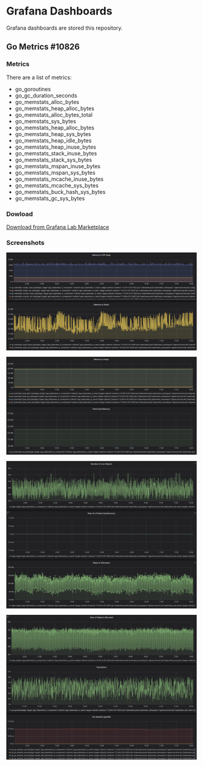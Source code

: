 # Grafana Dashboards

Grafana dashboards are stored this repository.

## Go Metrics #10826

### Metrics

There are a list of metrics:

- go_goroutines
- go_gc_duration_seconds
- go_memstats_alloc_bytes
- go_memstats_heap_alloc_bytes
- go_memstats_alloc_bytes_total
- go_memstats_sys_bytes
- go_memstats_heap_alloc_bytes
- go_memstats_heap_sys_bytes
- go_memstats_heap_idle_bytes
- go_memstats_heap_inuse_bytes
- go_memstats_stack_inuse_bytes
- go_memstats_stack_sys_bytes
- go_memstats_mspan_inuse_bytes
- go_memstats_mspan_sys_bytes
- go_memstats_mcache_inuse_bytes
- go_memstats_mcache_sys_bytes
- go_memstats_buck_hash_sys_bytes
- go_memstats_gc_sys_bytes

### Dowload

[Download from Grafana Lab Marketplace](https://grafana.com/grafana/dashboards/10826)

### Screenshots

![](img/img_1.png)

![](img/img_2.png)

![](img/img_3.png)

![](img/img_4.png)